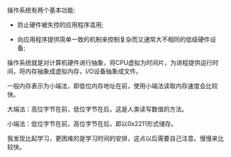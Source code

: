 操作系统有两个基本功能:

  * 防止硬件被失控的应用程序滥用;
  
  * 向应用程序提供简单一致的机制来控制复杂而又通常大不相同的低级硬件设备;
  
操作系统就是对计算机硬件进行抽象，将CPU虚拟为时间片，为进程提供运行时间，将内存抽象成虚拟内存，I/O设备抽象成文件。

一般内存表示为小端法，即低位内存地址在前，使用小端法读取内存速度会比较快。

大端法：高位字节在前，低位字节在后，这是人类读写数值的方法。

小端法：低位字节在前，高位字节在后，即以0x2211形式储存。

我发现比起学习，更困难的是学习时间的安排，这点以后需要自己注意。慢慢来比较快。
